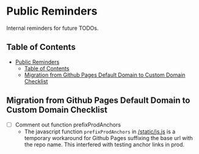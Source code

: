 # Public Reminders

Internal reminders for future TODOs.

## Table of Contents
- [Public Reminders](#public-reminders)
  - [Table of Contents](#table-of-contents)
  - [Migration from Github Pages Default Domain to Custom Domain Checklist](#migration-from-github-pages-default-domain-to-custom-domain-checklist)

## Migration from Github Pages Default Domain to Custom Domain Checklist

- [ ] Comment out function prefixProdAnchors
  - The javascript function `prefixProdAnchors` in [/static/js.js](/static/js.js) is a temporary workaround for Github Pages suffixing the base url with the repo name. This interfered with testing anchor links in prod.
